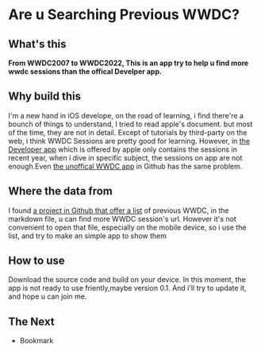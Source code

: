 # Are u Searching Previous WWDC?

## What's this

**From WWDC2007 to WWDC2022, This is an app try to help u find more wwdc sessions than the offical Develper app.**


## Why build this

I'm a new hand in iOS develope, on the road of learning, i find there're a bounch of things to understand, I tried to read apple's document. but most of the time, they are not in detail.
Except of tutorials by third-party on the web, i think WWDC Sessions are pretty good for learning. However, in [the Developer app](https://developer.apple.com/videos/all-videos/) which is offered by apple only contains the sessions in recent year, when i dive in specific subject, the sessions on app are not enough.Even [the unoffical WWDC app](https://github.com/insidegui/WWDC) in Github has the same problem. 


## Where the data from

I found [a project in Github that offer a list](https://github.com/youjinp/wwdc-list) of previous WWDC, in the markdown file, u can find more WWDC session's url. However it's not convenient to open that file, especially on the mobile device, so i use the list, and try to make an simple app to show them


## How to use
Download the source code and build on your device.
In this moment, the app is not ready to use friently,maybe version 0.1. And i'll try to update it, and hope u can join me. 


## The Next

+ Bookmark



